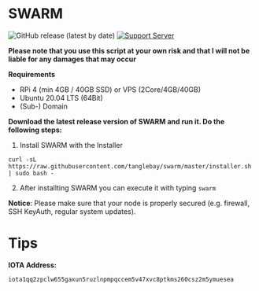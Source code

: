 # SWARM

![GitHub release (latest by date)](https://img.shields.io/github/v/release/TangleBay/swarm?style=for-the-badge) [![Support Server](https://img.shields.io/discord/591914197219016707.svg?label=Discord&logo=Discord&colorB=7289da&style=for-the-badge)](https://discord.tanglebay.com)

**Please note that you use this script at your own risk and that I will not be liable for any damages that may occur**

**Requirements**
- RPi 4 (min 4GB / 40GB SSD) or VPS (2Core/4GB/40GB)
- Ubuntu 20.04 LTS (64Bit)
- (Sub-) Domain

**Download the latest release version of SWARM and run it. Do the following steps:**

1. Install SWARM with the Installer
```shell
curl -sL https://raw.githubusercontent.com/tanglebay/swarm/master/installer.sh | sudo bash -
```
2. After installting SWARM you can execute it with typing `swarm`

**Notice**: Please make sure that your node is properly secured (e.g. firewall, SSH KeyAuth, regular system updates).

# Tips

**IOTA Address:**
```
iota1qq2zpclw655gaxun5ruzlnpmpqccem5v47xvc8ptkms260csz2m5ymuesea
```

